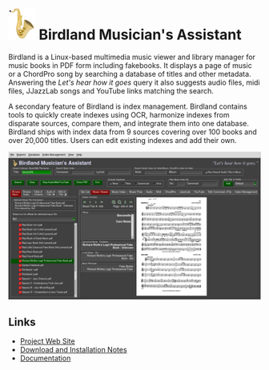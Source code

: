 # ![saxophone](Images/Saxophone_64.png) Birdland Musician's Assistant

Birdland is a Linux-based multimedia music viewer and library manager for music books in PDF form including fakebooks.  It
displays a page of music or a ChordPro song by searching a database of
titles and other metadata.  Answering the *Let's hear how it goes* query it also suggests
audio files, midi files, JJazzLab songs and YouTube links matching the search.

A secondary feature of Birdland is index management.  Birdland contains tools to quickly create
indexes using OCR, harmonize indexes from disparate sources, compare them, and integrate them into
one database.  Birdland ships with index data from 9 sources covering over 100 books
and over 20,000 titles.  Users can edit existing indexes and add their own.

![small-full-window](Images/small-full-window.png)

## Links

* [Project Web Site](https://birdland.wrwetzel.com)
* [Download and Installation Notes](https://birdland.wrwetzel.com/#download)
* [Documentation](https://birdland.wrwetzel.com/_build/html/birdland.html)
